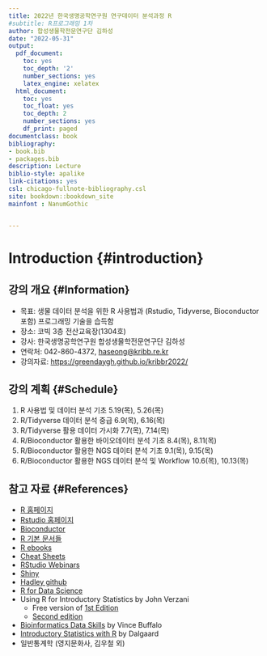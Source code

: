 ```yaml
--- 
title: 2022년 한국생명공학연구원 연구데이터 분석과정 R
#subtitle: R프로그래밍 1차
author: 합성생물학전문연구단 김하성
date: "2022-05-31"
output:
  pdf_document:
    toc: yes
    toc_depth: '2'
    number_sections: yes
    latex_engine: xelatex
  html_document:
    toc: yes
    toc_float: yes
    toc_depth: 2
    number_sections: yes
    df_print: paged
documentclass: book
bibliography:
- book.bib
- packages.bib
description: Lecture
biblio-style: apalike
link-citations: yes
csl: chicago-fullnote-bibliography.csl
site: bookdown::bookdown_site
mainfont : NanumGothic


---
```



# Introduction {#introduction}

## 강의 개요 {#Information}
- 목표: 생물 데이터 분석을 위한 R 사용법과 (Rstudio, Tidyverse, Bioconductor 포함) 프로그래밍 기술을 습득함
- 장소: 코빅 3층 전산교육장(1304호)
- 강사: 한국생명공학연구원 합성생물학전문연구단 김하성
- 연락처: 042-860-4372, haseong@kribb.re.kr 
- 강의자료: https://greendaygh.github.io/kribbr2022/


## 강의 계획 {#Schedule}

1. R 사용법 및 데이터 분석 기초 	5.19(목), 5.26(목)
2. R/Tidyverse 데이터 분석 중급 	6.9(목), 6.16(목)
3. R/Tidyverse 활용 데이터 가시화 	7.7(목), 7.14(목)
4. R/Bioconductor 활용한 바이오데이터 분석 기초	8.4(목), 8.11(목)
5. R/Bioconductor 활용한 NGS 데이터 분석 기초	9.1(목), 9.15(목)
6. R/Bioconductor 활용한 NGS 데이터 분석 및 Workflow 	10.6(목), 10.13(목)


## 참고 자료 {#References}

- [R 홈페이지](https://www.r-project.org/)
- [Rstudio 홈페이지](https://www.rstudio.com/)
- [Bioconductor](https://www.bioconductor.org/)
- [R 기본 문서들](https://cran.r-project.org/manuals.html) 
- [R ebooks](https://bookdown.org/)
- [Cheat Sheets](https://www.rstudio.com/resources/cheatsheets/)
- [RStudio Webinars](https://resources.rstudio.com/)
- [Shiny](http://shiny.rstudio.com/tutorial/)
- [Hadley github](https://github.com/hadley)
- [R for Data Science](https://r4ds.had.co.nz) 
- Using R for Introductory Statistics by John Verzani
  - Free version of [1st Edition](https://cran.r-project.org/doc/contrib/Verzani-SimpleR.pdf)
  - [Second edition](https://www.crcpress.com/Using-R-for-Introductory-Statistics-Second-Edition/Verzani/p/book/9781466590731)
- [Bioinformatics Data Skills](http://2.droppdf.com/files/5aTvl/bioinformatics-data-skills.pdf) by Vince Buffalo
- [Introductory Statistics with R](http://www.academia.dk/BiologiskAntropologi/Epidemiologi/PDF/Introductory_Statistics_with_R__2nd_ed.pdf) by Dalgaard
- 일반통계학 (영지문화사, 김우철 외)
